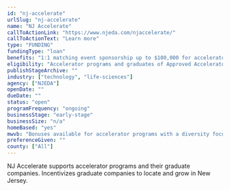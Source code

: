 ```yaml
---
id: "nj-accelerate"
urlSlug: "nj-accelerate"
name: "NJ Accelerate"
callToActionLink: "https://www.njeda.com/njaccelerate/"
callToActionText: "Learn more"
type: "FUNDING"
fundingType: "loan"
benefits: "1:1 matching event sponsorship up to $100,000 for accelerator programs. 1:1 matching loan funding up to $250,000 and rent support for up to 6 months for graduate companies."
eligibility: "Accelerator programs and graduates of Approved Accelerators. "
publishStageArchive: ""
industry: ["technology", "life-sciences"]
agency: ["NJEDA"]
openDate: ""
dueDate: ""
status: "open"
programFrequency: "ongoing"
businessStage: "early-stage"
businessSize: "n/a"
homeBased: "yes"
mwvb: "Bonuses available for accelerator programs with a diversity focus as well as mwbe"
preferenceGiven: ""
county: ["All"]
---
```


NJ Accelerate supports accelerator programs and their graduate companies. Incentivizes graduate companies to locate and grow in New Jersey.
